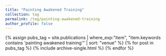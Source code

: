```yaml
---
title: "Painting Awakened Training"
collection: tag
permalink: /tag/painting-awakened-training
author_profile: false
---
```

{% assign pubs_tag = site.publications | where_exp:"item", "item.keywords contains 'painting awakened training'" | sort: "venue" %}
{% for post in pubs_tag %}
  {% include archive-single.html %}
{% endfor %}